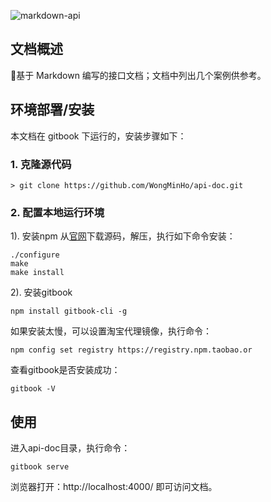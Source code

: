 ![markdown-api](https://cloud.minhow.com/images/miho/openproject/markdown-api-second.jpg)
## 文档概述
:green_book:基于 Markdown 编写的接口文档；文档中列出几个案例供参考。

## 环境部署/安装
本文档在 gitbook 下运行的，安装步骤如下：
### 1. 克隆源代码
    > git clone https://github.com/WongMinHo/api-doc.git
### 2. 配置本地运行环境
1). 安装npm
从[官网](https://nodejs.org/en/download/)下载源码，解压，执行如下命令安装：
```shell
./configure
make
make install 
```
2). 安装gitbook
```shell
npm install gitbook-cli -g
```
如果安装太慢，可以设置淘宝代理镜像，执行命令：
```shell
npm config set registry https://registry.npm.taobao.or
```
查看gitbook是否安装成功：
```shell
gitbook -V
```
## 使用
进入api-doc目录，执行命令：
```shell
gitbook serve
```
浏览器打开：http://localhost:4000/
即可访问文档。

    
